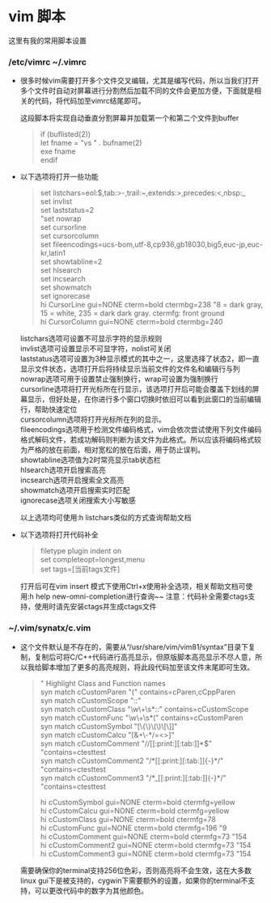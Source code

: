 # vim 脚本


这里有我的常用脚本设置

### /etc/vimrc ~/.vimrc  
  - 很多时候vim需要打开多个文件交叉编辑，尤其是编写代码，所以当我们打开多个文件时自动对屏幕进行分割然后加载不同的文件会更加方便，下面就是相关的代码，将代码加至vimrc结尾即可。

    这段脚本将实现自动垂直分割屏幕并加载第一个和第二个文件到buffer
    
    >if (buflisted(2))  
    >	let fname = "vs " . bufname(2)  
    >	exe fname  
    > endif  


  - 以下选项将打开一些功能

    >set listchars=eol:$,tab:>-,trail:~,extends:>,precedes:<,nbsp:_  
    >set invlist  
    >set laststatus=2  
    >"set nowrap  
    >set cursorline  
    >set cursorcolumn  
    >set fileencodings=ucs-bom,utf-8,cp936,gb18030,big5,euc-jp,euc-kr,latin1  
    >set showtabline=2  
    >set hlsearch  
    >set incsearch  
    >set showmatch  
    >set ignorecase  
    >hi CursorLine gui=NONE cterm=bold ctermbg=238 "8 = dark gray, 15 = white, 235 = dark dark gray. ctermfg: front ground  
    >hi CursorColumn gui=NONE cterm=bold ctermbg=240  
    
    listchars选项可设置不可显示字符的显示规则  
    invlist选项可设置显示不可显字符，nolist可关闭  
    laststatus选项可设置为3种显示模式的其中之一，这里选择了状态2，即一直显示文件状态，选项打开后将持续显示当前文件的文件名和编辑行与列  
    nowrap选项可用于设置禁止强制换行，wrap可设置为强制换行  
    cursorline选项将打开光标所在行显示，该选项打开后可能会覆盖下划线的屏幕显示，但好处是，在你进行多个窗口切换时依旧可以看到此窗口的当前编辑行，帮助快速定位  
    cursorcolumn选项将打开光标所在列的显示。  
    fileencodings选项用于检测文件编码格式，vim会依次尝试使用下列文件编码格式解码文件，若成功解码则判断为该文件为此格式。所以应该将编码格式较为严格的放在前面，相对宽松的放在后面，用于防止误判。  
    showtabline选项值为2时常亮显示tab状态栏  
    hlsearch选项开启搜索高亮  
    incsearch选项开启搜索全文高亮  
    showmatch选项开启搜索实时匹配  
    ignorecase选项关闭搜索大小写敏感  

    以上选项均可使用:h listchars类似的方式查询帮助文档


  - 以下选项将打开代码补全

    >filetype plugin indent on  
    >set completeopt=longest,menu  
    >set tags=[当前tags文件]  

    打开后可在vim insert 模式下使用Ctrl+x使用补全选项，相关帮助文档可使用:h help new-omni-completion进行查询~~
    注意：代码补全需要ctags支持，使用时请先安装ctags并生成ctags文件


### ~/.vim/synatx/c.vim
  - 这个文件默认是不存在的，需要从“/usr/share/vim/vim81/syntax”目录下复制，复制后可将C/C++代码进行高亮显示，但原版脚本高亮显示不尽人意，所以我给脚本增加了更多的高亮规则，将此段代码加至该文件末尾即可生效。

    > " Highlight Class and Function names  
    > syn match    cCustomParen    "(" contains=cParen,cCppParen  
    > syn match    cCustomScope    "::"  
    > syn match    cCustomClass    "\w\\+\s*::" contains=cCustomScope  
    > syn match    cCustomFunc     "\w\\+\s*(" contains=cCustomParen  
    > syn match    cCustomSymbol   "[\\{\\}\\(\\)\\[\\]]"  
    > syn match    cCustomCalcu    "[&\+\\-\*\/\=\<\>]"  
    > syn match    cCustomComment  "\/\/[[:print:][:tab:]]*$" "contains=ctesttest  
    > syn match    cCustomComment2  "\/\*[[:print:][:tab:]]\{-}\*\/" "contains=ctesttest  
    > syn match    cCustomComment3  "\/\*\_[[:print:][:tab:]]\{-}\*\/" "contains=ctesttest  
    >  
    > hi cCustomSymbol gui=NONE cterm=bold ctermfg=yellow  
    > hi cCustomCalcu gui=NONE cterm=bold ctermfg=yellow  
    > hi cCustomClass gui=NONE cterm=bold  ctermfg=78  
    > hi cCustomFunc  gui=NONE cterm=bold  ctermfg=196     "9  
    > hi cCustomComment gui=NONE cterm=bold  ctermfg=73    "154  
    > hi cCustomComment2 gui=NONE cterm=bold  ctermfg=73     "154  
    > hi cCustomComment3 gui=NONE cterm=bold  ctermfg=73     "154  

    需要确保你的terminal支持256位色彩，否则高亮将不会生效，这在大多数linux gui下是被支持的，cygwin下需要额外的设置，如果你的terminal不支持，可以更改代码中的数字为其他颜色。
